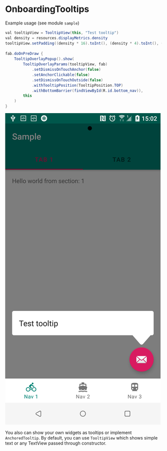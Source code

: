 # OnboardingTooltips

Example usage (see module `sample`)

```java
val tooltipView = TooltipView(this, "Test tooltip")
val density = resources.displayMetrics.density
tooltipView.setPadding((density * 16).toInt(), (density * 4).toInt(), (density * 16).toInt(), (density * 4).toInt())

fab.doOnPreDraw {
    TooltipOverlayPopup().show(
        TooltipOverlayParams(tooltipView, fab)
            .setDismissOnTouchAnchor(false)
            .setAnchorClickable(false)
            .setDismissOnTouchOutside(false)
            .withTooltipPosition(TooltipPosition.TOP)
            .withBottomBarrier(findViewById(R.id.bottom_nav)),
        this
    )
}
```

![Screenshot](resources/screenshot_1.png)

You also can show your own widgets as tooltips or implement `AnchoredTooltip`.
By default, you can use `TooltipView` which shows simple text or any TextView passed through constructor.